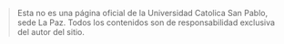 





> Esta no es una página oficial de la Universidad Catolica San Pablo, sede La Paz. Todos los contenidos son de responsabilidad exclusiva del autor del sitio.


